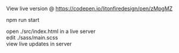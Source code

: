 View live version @ https://codepen.io/litonfiredesign/pen/zMpgMZ


npm run start  

open ./src/index.html in a live server  
edit ./sass/main.scss  
view live updates in server  
